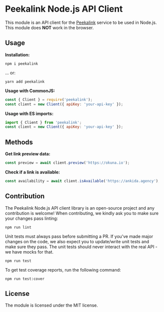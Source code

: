 # Peekalink Node.js API Client

This module is an API client for the [Peekalink][peekalink-url] service to be
used in Node.js. This module does **NOT** work in the browser.

## Usage

**Installation:**

```
npm i peekalink
```

... or:

```
yarn add peekalink
```

**Usage with CommonJS:**

```js
const { Client } = require('peekalink');
const client = new Client({ apiKey: 'your-api-key' });
```

**Usage with ES imports:**

```js
import { Client } from 'peekalink';
const client = new Client({ apiKey: 'your-api-key' });
```

## Methods

**Get link preview data:**

```js
const preview = await client.preview('https://okuna.io');
```

**Check if a link is available:**

```js
const availability = await client.isAvailable('https://ankida.agency');
```

## Contribution

The Peekalink Node.js API client library is an open-source project and any
contribution is welcome! When contributing, we kindly ask you to make sure your
changes pass linting:

```
npm run lint
```

Unit tests must always pass before submitting a PR. If you've made major changes
on the code, we also expect you to update/write unit tests and make sure they
pass. The unit tests should never interact with the real API - we have mocks for
that.

```
npm run test
```

To get test coverage reports, run the following command:

```
npm run test:cover
```

## License

The module is licensed under the MIT license.

[peekalink-url]: https://www.peekalink.io
